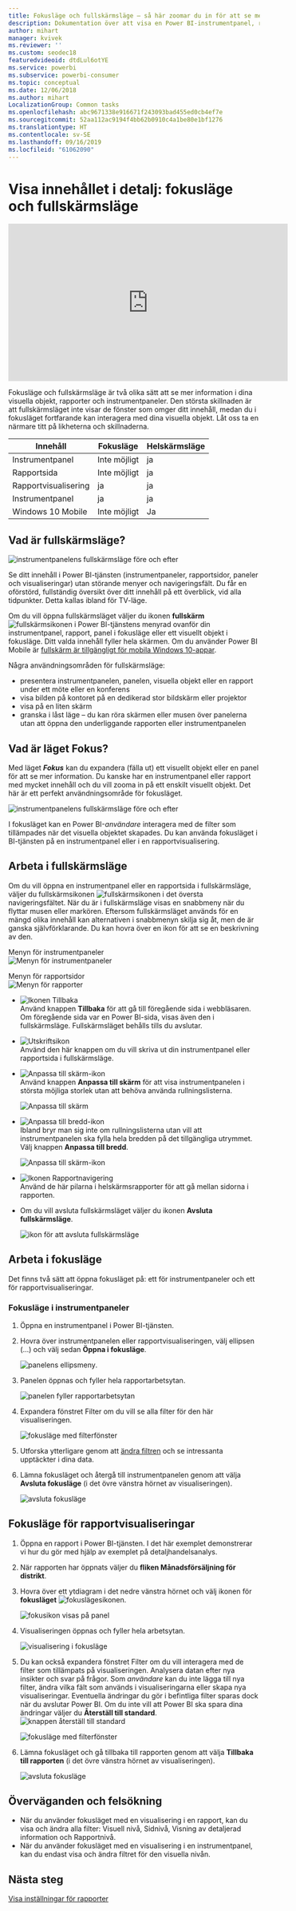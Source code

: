 ```yaml
---
title: Fokusläge och fullskärmsläge – så här zoomar du in för att se mer information
description: Dokumentation över att visa en Power BI-instrumentpanel, rapport eller rapportvisualisering i fokusläge eller i fullskärmsläge
author: mihart
manager: kvivek
ms.reviewer: ''
ms.custom: seodec18
featuredvideoid: dtdLul6otYE
ms.service: powerbi
ms.subservice: powerbi-consumer
ms.topic: conceptual
ms.date: 12/06/2018
ms.author: mihart
LocalizationGroup: Common tasks
ms.openlocfilehash: abc9671338e916671f243093bad455ed0cb4ef7e
ms.sourcegitcommit: 52aa112ac9194f4bb62b0910c4a1be80e1bf1276
ms.translationtype: HT
ms.contentlocale: sv-SE
ms.lasthandoff: 09/16/2019
ms.locfileid: "61062090"
---
```

# <a name="display-content-in-more-detail-focus-mode-and-full-screen-mode"></a>Visa innehållet i detalj: fokusläge och fullskärmsläge

<iframe width="560" height="315" src="https://www.youtube.com/embed/dtdLul6otYE" frameborder="0" allowfullscreen></iframe>

Fokusläge och fullskärmsläge är två olika sätt att se mer information i dina visuella objekt, rapporter och instrumentpaneler.  Den största skillnaden är att fullskärmsläget inte visar de fönster som omger ditt innehåll, medan du i fokusläget fortfarande kan interagera med dina visuella objekt. Låt oss ta en närmare titt på likheterna och skillnaderna.  

|Innehåll    | Fokusläge  |Helskärmsläge  |
|---------|---------|----------------------|
|Instrumentpanel     |   Inte möjligt     | ja |
|Rapportsida   | Inte möjligt  | ja|
|Rapportvisualisering | ja    | ja |
|Instrumentpanel | ja    | ja |
|Windows 10 Mobile | Inte möjligt | Ja |

## <a name="what-is-full-screen-mode"></a>Vad är fullskärmsläge?
![instrumentpanelens fullskärmsläge före och efter](media/end-user-focus/power-bi-full-screen-comparison.png)

Se ditt innehåll i Power BI-tjänsten (instrumentpaneler, rapportsidor, paneler och visualiseringar) utan störande menyer och navigeringsfält.  Du får en oförstörd, fullständig översikt över ditt innehåll på ett överblick, vid alla tidpunkter. Detta kallas ibland för TV-läge.   

Om du vill öppna fullskärmsläget väljer du ikonen **fullskärm** ![fullskärmsikonen ](media/end-user-focus/power-bi-full-screen-icon.png) i Power BI-tjänstens menyrad ovanför din instrumentpanel, rapport, panel i fokusläge eller ett visuellt objekt i fokusläge.  Ditt valda innehåll fyller hela skärmen.
Om du använder Power BI Mobile är [fullskärm är tillgängligt för mobila Windows 10-appar](./mobile/mobile-windows-10-app-presentation-mode.md). 

Några användningsområden för fullskärmsläge:

* presentera instrumentpanelen, panelen, visuella objekt eller en rapport under ett möte eller en konferens
* visa bilden på kontoret på en dedikerad stor bildskärm eller projektor
* visa på en liten skärm
* granska i låst läge – du kan röra skärmen eller musen över panelerna utan att öppna den underliggande rapporten eller instrumentpanelen

## <a name="what-is-focus-mode"></a>Vad är läget Fokus?
Med läget ***Fokus*** kan du expandera (fälla ut) ett visuellt objekt eller en panel för att se mer information.  Du kanske har en instrumentpanel eller rapport med mycket innehåll och du vill zooma in på ett enskilt visuellt objekt.  Det här är ett perfekt användningsområde för fokusläget.  

![instrumentpanelens fullskärmsläge före och efter](media/end-user-focus/power-bi-focus-compare.png)

I fokusläget kan en Power BI-*användare* interagera med de filter som tillämpades när det visuella objektet skapades.  Du kan använda fokusläget i BI-tjänsten på en instrumentpanel eller i en rapportvisualisering.

## <a name="working-in-full-screen-mode"></a>Arbeta i fullskärmsläge
Om du vill öppna en instrumentpanel eller en rapportsida i fullskärmsläge, väljer du fullskärmsikonen ![fullskärmsikonen](media/end-user-focus/power-bi-full-screen-icon.png) i det översta navigeringsfältet. När du är i fullskärmsläge visas en snabbmeny när du flyttar musen eller markören. Eftersom fullskärmsläget används för en mängd olika innehåll kan alternativen i snabbmenyn skilja sig åt, men de är ganska självförklarande.  Du kan hovra över en ikon för att se en beskrivning av den.

Menyn för instrumentpaneler    
![Menyn för instrumentpaneler](media/end-user-focus/power-bi-full-screen-menu-dashboard.png)    

Menyn för rapportsidor    
![Menyn för rapporter](media/end-user-focus/power-bi-report-menu.png)    

  * ![Ikonen Tillbaka](media/end-user-focus/power-bi-back-icon.png)    
  Använd knappen **Tillbaka** för att gå till föregående sida i webbläsaren. Om föregående sida var en Power BI-sida, visas även den i fullskärmsläge.  Fullskärmsläget behålls tills du avslutar.

  * ![Utskriftsikon](media/end-user-focus/power-bi-print-icon.png)    
  Använd den här knappen om du vill skriva ut din instrumentpanel eller rapportsida i fullskärmsläge.

  * ![Anpassa till skärm-ikon](media/end-user-focus/power-bi-fit-to-width.png)    
    Använd knappen **Anpassa till skärm** för att visa instrumentpanelen i största möjliga storlek utan att behöva använda rullningslisterna.  

    ![Anpassa till skärm](media/end-user-focus/power-bi-fit-screen.png)

  * ![Anpassa till bredd-ikon](media/end-user-focus/power-bi-fit-width.png)       
    Ibland bryr man sig inte om rullningslisterna utan vill att instrumentpanelen ska fylla hela bredden på det tillgängliga utrymmet. Välj knappen **Anpassa till bredd**.    

    ![Anpassa till skärm-ikon](media/end-user-focus/power-bi-fit-to-width-new.png)

  * ![Ikonen Rapportnavigering](media/end-user-focus/power-bi-report-nav2.png)       
    Använd de här pilarna i helskärmsrapporter för att gå mellan sidorna i rapporten.    
  * Om du vill avsluta fullskärmsläget väljer du ikonen **Avsluta fullskärmsläge**.

      ![ikon för att avsluta fullskärmsläge](media/end-user-focus/exit-fullscreen-new.png)

## <a name="working-in-focus-mode"></a>Arbeta i fokusläge
Det finns två sätt att öppna fokusläget på: ett för instrumentpaneler och ett för rapportvisualiseringar.

### <a name="focus-mode-in-dashboards"></a>Fokusläge i instrumentpaneler
1. Öppna en instrumentpanel i Power BI-tjänsten.

2. Hovra över instrumentpanelen eller rapportvisualiseringen, välj ellipsen (...) och välj sedan **Öppna i fokusläge**.

    ![panelens ellipsmeny](media/end-user-focus/power-bi-dashboard-focus-mode.png).

2. Panelen öppnas och fyller hela rapportarbetsytan.

   ![panelen fyller rapportarbetsytan](media/end-user-focus/power-bi-tile-focus.png)

3. Expandera fönstret Filter om du vill se alla filter för den här visualiseringen.

   ![fokusläge med filterfönster](media/end-user-focus/power-bi-focus-filters.png)

4. Utforska ytterligare genom att [ändra filtren](end-user-report-filter.md) och se intressanta upptäckter i dina data.  

5. Lämna fokusläget och återgå till instrumentpanelen genom att välja **Avsluta fokusläge** (i det övre vänstra hörnet av visualiseringen).

    ![avsluta fokusläge](media/end-user-focus/power-bi-tile-exit-focus.png)    


## <a name="focus-mode-for-report-visualizations"></a>Fokusläge för rapportvisualiseringar
1. Öppna en rapport i Power BI-tjänsten.  I det här exemplet demonstrerar vi hur du gör med hjälp av exemplet på detaljhandelsanalys.

1. När rapporten har öppnats väljer du **fliken Månadsförsäljning för distrikt**.

2. Hovra över ett ytdiagram i det nedre vänstra hörnet och välj ikonen för **fokusläget** ![fokuslägesikonen](media/end-user-focus/pbi_popout.jpg).  

   ![fokusikon visas på panel](media/end-user-focus/power-bi-hover-focus.png)
2. Visualiseringen öppnas och fyller hela arbetsytan.

   ![visualisering i fokusläge](media/end-user-focus/power-bi-display-focus-newer2.png)
3. Du kan också expandera fönstret Filter om du vill interagera med de filter som tillämpats på visualiseringen. Analysera datan efter nya insikter och svar på frågor. Som *användare* kan du inte lägga till nya filter, ändra vilka fält som används i visualiseringarna eller skapa nya visualiseringar.  Eventuella ändringar du gör i befintliga filter sparas dock när du avslutar Power BI. Om du inte vill att Power BI ska spara dina ändringar väljer du **Återställ till standard**. ![knappen återställ till standard](media/end-user-focus/power-bi-resets.png)  

   ![fokusläge med filterfönster](media/end-user-focus/power-bi-display-focus-filters3.png)

5. Lämna fokusläget och gå tillbaka till rapporten genom att välja **Tillbaka till rapporten** (i det övre vänstra hörnet av visualiseringen).

    ![avsluta fokusläge](media/end-user-focus/power-bi-exit-focus-report.png)  

## <a name="considerations-and-troubleshooting"></a>Överväganden och felsökning
* När du använder fokusläget med en visualisering i en rapport, kan du visa och ändra alla filter: Visuell nivå, Sidnivå, Visning av detaljerad information och Rapportnivå.    
* När du använder fokusläget med en visualisering i en instrumentpanel, kan du endast visa och ändra filtret för den visuella nivån.

## <a name="next-steps"></a>Nästa steg
[Visa inställningar för rapporter](end-user-report-view.md)